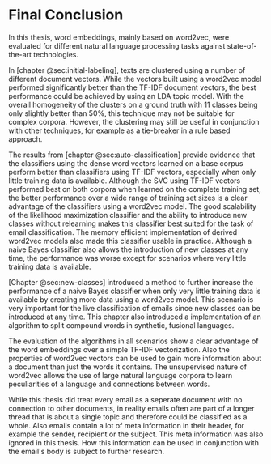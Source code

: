 # Final Conclusion

In this thesis, word embeddings, mainly based on word2vec, were evaluated for different natural language processing tasks against state-of-the-art technologies.

In [chapter @sec:initial-labeling], texts are clustered using a number of different document vectors. While the vectors built using a word2vec model performed significantly better than the TF-IDF document vectors, the best performance could be achieved by using an LDA topic model. With the overall homogeneity of the clusters on a ground truth with 11 classes being only slightly better than 50%, this technique may not be suitable for complex corpora.
However, the clustering may still be useful in conjunction with other techniques, for example as a tie-breaker in a rule based approach.

The results from [chapter @sec:auto-classification] provide evidence that the classifiers using the dense word vectors learned on a base corpus perform better than classifiers using TF-IDF vectors, especially when only little training data is available. Although the SVC using TF-IDF vectors performed best on both corpora when learned on the complete training set, the better performance over a wide range of training set sizes is a clear advantage of the classifiers using a word2vec model. The good scalability of the likelihood maximization classifier and the ability to introduce new classes without relearning makes this classifier best suited for the task of email classification. The memory efficient implementation of derived word2vec models also made this classifier usable in practice. Although a naive Bayes classifier also allows the introduction of new classes at any time, the performance was worse except for scenarios where very little training data is available.

[Chapter @sec:new-classes] introduced a method to further increase the performance of a naive Bayes classifier when only very little training data is available by creating more data using a word2vec model. This scenario is very important for the live classification of emails since new classes can be introduced at any time. This chapter also introduced a implementation of an algorithm to split compound words in synthetic, fusional languages.

The evaluation of the algorithms in all scenarios show a clear advantage of the word embeddings over a simple TF-IDF vectorization. Also the properties of word2vec vectors can be used to gain more information about a document than just the words it contains. The unsupervised nature of word2vec allows the use of large natural language corpora to learn peculiarities of a language and connections between words.

While this thesis did treat every email as a seperate document with no connection to other documents, in reality emails often are part of a longer thread that is about a single topic and therefore could be classified as a whole. Also emails contain a lot of meta information in their header, for example the sender, recipient or the subject. This meta information was also ignored in this thesis. How this information can be used in conjunction with the email's body is subject to further research.
